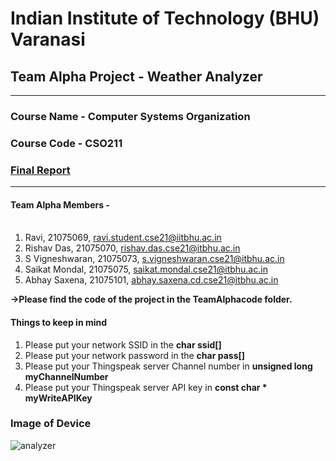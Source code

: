 # Indian Institute of Technology (BHU) Varanasi
## Team Alpha Project - Weather Analyzer
---
### Course Name - Computer Systems Organization
### Course Code - CSO211
### [Final Report](https://drive.google.com/drive/folders/1xGjccSzpTN6_iCVwqIooLg2XwJav_EDh?usp=sharing) 
---
#### **Team Alpha Members** - <br/><br/>
1. Ravi, 21075069, ravi.student.cse21@iitbhu.ac.in
2. Rishav Das, 21075070, rishav.das.cse21@itbhu.ac.in
3. S Vigneshwaran, 21075073, s.vigneshwaran.cse21@itbhu.ac.in
4. Saikat Mondal, 21075075, saikat.mondal.cse21@itbhu.ac.in
5. Abhay Saxena, 21075101, abhay.saxena.cd.cse21@itbhu.ac.in

**->Please find the code of the project in the TeamAlphacode folder.**

#### **Things to keep in mind**

1. Please put your network SSID in the **char ssid[]** <br/>
2. Please put your network password in the **char pass[]**<br/>
3. Please put your Thingspeak server Channel number in **unsigned long myChannelNumber**<br/>
4. Please put your Thingspeak server API key in **const char * myWriteAPIKey**
### Image of Device
![analyzer](https://github.com/saikatmondalcse/CSO211_Team_Alpha/assets/118079130/9ae37353-af58-4b89-a8e1-61a85d8a3cc3)
